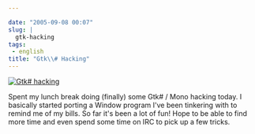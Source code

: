 ```yaml
---

date: "2005-09-08 00:07"
slug: |
  gtk-hacking
tags:
 - english
title: "Gtk\\# Hacking"
---
```


[![Gtk\#
hacking](http://static.flickr.com/33/41296484_1fc5fda0aa.jpg)](http://static.flickr.com/33/41296484_1fc5fda0aa_b.jpg)

Spent my lunch break doing (finally) some Gtk\# / Mono hacking today. I
basically started porting a Window program I've been tinkering with to
remind me of my bills. So far it's been a lot of fun! Hope to be able to
find more time and even spend some time on IRC to pick up a few tricks.
